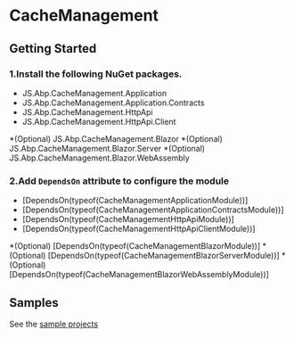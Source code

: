 # CacheManagement

## Getting Started

### 1.Install the following NuGet packages.
  * JS.Abp.CacheManagement.Application
  * JS.Abp.CacheManagement.Application.Contracts
  * JS.Abp.CacheManagement.HttpApi
  * JS.Abp.CacheManagement.HttpApi.Client

  *(Optional)  JS.Abp.CacheManagement.Blazor
  *(Optional)  JS.Abp.CacheManagement.Blazor.Server
  *(Optional)  JS.Abp.CacheManagement.Blazor.WebAssembly
  
### 2.Add `DependsOn` attribute to configure the module
 * [DependsOn(typeof(CacheManagementApplicationModule))]
 * [DependsOn(typeof(CacheManagementApplicationContractsModule))]
 * [DependsOn(typeof(CacheManagementHttpApiModule))]
 * [DependsOn(typeof(CacheManagementHttpApiClientModule))]


 *(Optional)  [DependsOn(typeof(CacheManagementBlazorModule))]
 *(Optional)  [DependsOn(typeof(CacheManagementBlazorServerModule))]
 *(Optional)  [DependsOn(typeof(CacheManagementBlazorWebAssemblyModule))]

## Samples

See the [sample projects](https://github.com/zhaofenglee/CacheManagement/tree/master/host/JS.Abp.CacheManagement.Blazor.Host)
